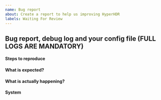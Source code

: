 ```yaml
---
name: Bug report
about: Create a report to help us improving HyperHDR
labels: Waiting For Review
---
```


<!-- Please don't delete this template or we'll close your issue -->
<!-- Before creating an issue please make sure you are using the latest version of HyperHDR.
FULL LOGS ARE MANDATORY! You can use service like pastebin to upload them and provide link here.
-->

<!-- Please confirm you will submit an issue. -->
<!-- Issues which contain questions or support requests will be closed. -->


## Bug report, debug log and your config file (FULL LOGS ARE MANDATORY)
<!-- In the web interface of the Hyperion config go to System > Logs and paste its content here or provide link to pastebin upload.
Remember, missing or partial/cut logs deserves partial answer or closing report without any attention.
-->

#### Steps to reproduce

#### What is expected?

#### What is actually happening?

#### System
<!-- In the web interface of the Hyperion config go to System > About and Paste the content of "System info" here -->
